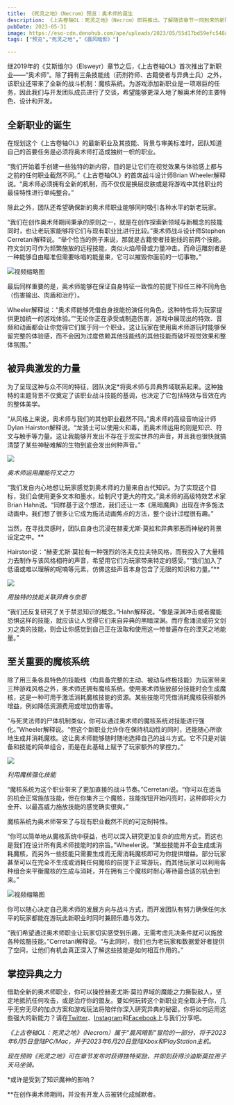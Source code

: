 ```yaml
---
title: 《死灵之地》（Necrom）预览：奥术师的诞生
description: 《上古卷轴OL：死灵之地》（Necrom）即将推出。了解随该章节一同到来的新职业“奥术师”，以及团队打造这种全新游戏方式的过程。
pubDate: 2023-05-31
image: https://eso-cdn.denohub.com/ape/uploads/2023/05/55d17bd59efc548a83b5f3081b4c66b7.jpg
tags: ["预览","死灵之地","《晨风暗影》"]

---
```


继2019年的《艾斯维尔》（Elsweyr）章节之后，《上古卷轴OL》首次推出了新职业——“奥术师”。除了拥有三条技能线（药剂符师、古籍使者与异典士兵）之外，该职业还带来了全新的战斗机制：魔核系统。为游戏添加新职业是一项艰巨的任务，因此我们与开发团队成员进行了交谈，希望能够更深入地了解奥术师的主要特色、设计和开发。

## 全新职业的诞生

在规划这个《上古卷轴OL》的最新职业及其技能、背景与审美标准时，团队知道自己的首要任务是必须将奥术师打造成独树一帜的职业。

“我们开始着手创建一些独特的新内容，目的是让它们在视觉效果与体验感上都与之前的任何职业截然不同。”《上古卷轴OL》的首席战斗设计师Brian
Wheeler解释说。“奥术师必须拥有全新的机制，而不仅仅是换层皮肤或是将游戏中其他职业的最佳特性进行单纯整合。”

除此之外，团队还希望确保新的奥术师职业能够同时吸引各种水平的新老玩家。

“我们在创作奥术师期间秉承的原则之一，就是在创作探索新领域与新概念的技能同时，也让老玩家能够将它们与现有职业比进行比较。”奥术师战斗设计师Stephen
Cerretani解释说。“举个恰当的例子来说，那就是古籍使者技能线的前两个技能。符文剑刃可作为频繁施放的远程技能，类似火焰颅骨或力量冲击。而命运雕刻者是一种能够自由瞄准但需要咏唱的能量束，它可以摧毁你面前的一切事物。”

![视频缩略图](https://i.ytimg.com/vi/Vvrr4_SCak0/maxresdefault.jpg)

最后同样重要的是，奥术师能够在保证自身特征一致性的前提下担任三种不同角色（伤害输出、肉盾和治疗）。

Wheeler解释说：“奥术师能够凭借自身技能扮演任何角色，这种特性将为玩家提供更加统一的游戏体验。”“无论你正在承受或制造伤害，游戏中展现出的特效、音频和动画都会让你觉得它们属于同一个职业。这让玩家在使用奥术师游玩时能够保留完整的体验感，而不会因为过度依赖其他技能线的其他技能而破坏视觉效果和整体氛围。”

## 被异典激发的力量

为了呈现这种与众不同的特征，团队决定\*将奥术师与异典界域联系起来。这种独特的主题背景不仅奠定了该职业战斗技能的基调，也决定了它包括特效与音效在内的整体美学。

“从风格上来说，奥术师与我们的其他职业截然不同。”奥术师的高级音响设计师Dylan
Hairston解释说。“龙骑士可以使用火和毒，而奥术师运用的则是知识、符文与触手等力量。这让我能够开发出不存在于现实世界的声音，并且我也很快就搞清楚了某些神秘难解的生物到底会发出何种声音。”

![](https://eso-cdn.denohub.com/ape/uploads/2023/05/38d8e7e8943dba97bed0c7c0430e04b7.jpg)

<p class="text-gray-500 text-sm text-center"><i>奥术师运用魔能符文之力</i></p>

“我们发自内心地想让玩家感觉到奥术师的力量来自古代知识。为了实现这个目标，我们会使用更多文本和墨水，绘制尺寸更大的符文。”奥术师的高级特效艺术家Brian
Hahn说。“同样基于这个想法，我们还让一本《黑暗魔典》出现在许多施法动画中。我们想了很多让它成为施法动画焦点的方法，整个设计过程很有趣。”

当然，在寻找灵感时，团队自身也沉浸在赫麦尤斯·莫拉和异典邪恶而神秘的背景设定之中。\*\*

Hairston说：“赫麦尤斯·莫拉有一种强烈的洛夫克拉夫特风格，而我投入了大量精力去制作与该风格相符的声音，希望用它们为玩家带来特定的感受。”“我们加入了低语或难以理解的呢喃等元素，仿佛这些声音本身包含了无限的知识和力量。”**

![](https://eso-cdn.denohub.com/ape/uploads/2023/05/88bb382bc995f254938544a580879d90.jpg)

<p class="text-gray-500 text-sm text-center"><i>用独特的技能关联异典与奈恩</i></p>

“我们还反复研究了关于禁忌知识的概念。”Hahn解释说。“像是深渊冲击或者魔能恐惧这样的技能，就应该让人觉得它们来自异典的黑暗深渊。而疗愈涌流或符文剑刃之类的技能，则会让你感觉到自己正在汲取和使用这一带普遍存在的湮灭之地能量。”

## 至关重要的魔核系统

除了用三条各具特色的技能线（均具备完整的主动、被动与终极技能）为玩家带来三种游戏风格之外，奥术师还拥有魔核系统。使用奥术师施放部分技能时会生成魔核，这是一种可用于激活消耗魔核技能的资源。某些技能可凭借消耗魔核获得额外增益，例如降低资源费用或增加伤害等。

“与死灵法师的尸体机制类似，你可以通过奥术师的魔核系统对技能进行强化。”Wheeler解释说。“但这个新职业允许你在保持机动性的同时，还能随心所欲地生成并消耗魔核。这让奥术师能够随时随地选择自己的战斗方式。它不只是对装备和技能的简单组合，而是在此基础上赋予了玩家额外的掌控力。”  

![](https://eso-cdn.denohub.com/ape/uploads/2023/05/698060e58652360604ab241f0a120c9d.jpg)

<p class="text-gray-500 text-sm text-center"><i>利用魔核强化技能</i></p>

“魔核系统为这个职业带来了更加直接的战斗节奏。”Cerretani说。“你可以在适当的机会正常施放技能，但在你集齐三个魔核，技能按钮开始闪亮时，这种即将火力全开、以最高威力施放技能的感觉确实很爽。”

魔核系统为奥术师带来了与现有职业截然不同的可定制特性。

“你可以简单地从魔核系统中获益，也可以深入研究更加复杂的应用方式，而这也是我们在设计所有奥术师技能时的宗旨。”Wheeler说。“某些技能并不会生成或消耗魔核，而另外一些技能只需要生成而无需消耗魔核即可为你提供增益。部分玩家甚至可以在完全不生成或消耗任何魔核的前提下正常游玩，而其他玩家可以利用各种组合来平衡魔核的生成与消耗，并在拥有三个魔核时耐心等待最合适的机会到来。”

![视频缩略图](https://i.ytimg.com/vi/OQ0FeQnvS4E/maxresdefault.jpg)

你可以随心决定自己奥术师的发展方向与战斗方式，而开发团队有努力确保任何水平的玩家都能在游玩此新职业时同时兼顾乐趣与效力。

“我们希望通过奥术师职业让玩家切实感受到乐趣，无需考虑先决条件就可以施放各种炫酷技能。”Cerretani解释说。“与此同时，我们也为老玩家和数据爱好者提供了空间，让他们有机会真正深入了解这些技能是如何相互作用的。”

## 掌控异典之力

借助全新的奥术师职业，你可以操控赫麦尤斯·莫拉界域的魔能之力撕裂敌人，坚定地抵抗任何攻击，或是治疗你的盟友。要如何玩转这个新职业完全取决于你，几乎无穷无尽的加点方案和游戏玩法将陪伴你深入研究异典的秘密。你将如何运用这些强大的新能力？请在[Twitter](https://twitter.com/TESOnline)、[Instagram](https://www.instagram.com/elderscrollsonline/)和[Facebook](https://www.facebook.com/ElderScrollsOnline)上与我们分享吧。 

_《上古卷轴OL：死灵之地》（Necrom）属于“晨风暗影”冒险的一部分，将于2023年6月5日登陆PC/Mac，并于2023年6月20日登陆Xbox和PlayStation主机。_

_现在预购《死灵之地》可在章节发布时获得独特奖励，并即刻获得沙迪斯莫拉孢子天马坐骑。_

\*或许是受到了知识魔神的影响？

\*\*在创作奥术师期间，并没有开发人员被转化成缄默者。
